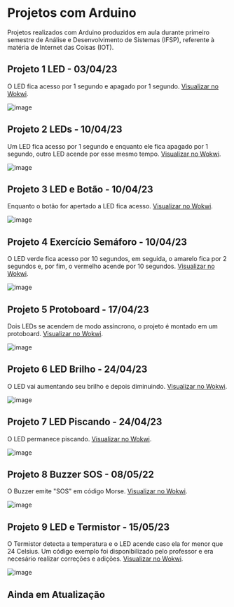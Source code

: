 # Projetos com Arduino
Projetos realizados com Arduino produzidos em aula durante primeiro semestre de Análise e Desenvolvimento de Sistemas (IFSP), referente à matéria de Internet das Coisas (IOT).

## Projeto 1 LED - 03/04/23
O LED fica acesso por 1 segundo e apagado por 1 segundo.
[Visualizar no Wokwi](https://wokwi.com/projects/361030389429046273).

![image](https://github.com/fernandalopesbarbalho/arduino-ifsp-semestre1/assets/137642560/52b1a67c-b817-4c00-8dd1-1c6ce09a9301)

## Projeto 2 LEDs - 10/04/23
Um LED fica acesso por 1 segundo e enquanto ele fica apagado por 1 segundo, outro LED acende por esse mesmo tempo.
[Visualizar no Wokwi](https://wokwi.com/projects/361660849676623873).

![image](https://github.com/fernandalopesbarbalho/arduino-ifsp-semestre1/assets/137642560/abbed5df-b239-4611-bf2b-1170c4a90996)

## Projeto 3 LED e Botão - 10/04/23
Enquanto o botão for apertado a LED fica acesso.
[Visualizar no Wokwi](https://wokwi.com/projects/361664661887054849).

![image](https://github.com/fernandalopesbarbalho/arduino-ifsp-semestre1/assets/137642560/2f605dba-b0b1-4d62-b3fa-7361cd8b1426)

## Projeto 4 Exercício Semáforo - 10/04/23
O LED verde fica acesso por 10 segundos, em seguida, o amarelo fica por 2 segundos e, por fim, o vermelho acende por 10 segundos. [Visualizar no Wokwi](https://wokwi.com/projects/361662748339575809).

![image](https://github.com/fernandalopesbarbalho/arduino-ifsp-semestre1/assets/137642560/93287495-9613-4ae6-a0fa-5588842f5584)

## Projeto 5 Protoboard - 17/04/23
Dois LEDs se acendem de modo assíncrono, o projeto é montado em um protoboard.
[Visualizar no Wokwi](https://wokwi.com/projects/362297676710488065).

![image](https://github.com/fernandalopesbarbalho/arduino-ifsp-semestre1/assets/137642560/a70ca33e-17d1-4e6b-951e-adb920c067ed)

## Projeto 6 LED Brilho - 24/04/23
O LED vai aumentando seu brilho e depois diminuindo.
[Visualizar no Wokwi](https://wokwi.com/projects/362929354498519041).

![image](https://github.com/fernandalopesbarbalho/arduino-ifsp-semestre1/assets/137642560/c667bf8d-9fe7-48f5-be4f-e1d04651e2c1)

## Projeto 7 LED Piscando - 24/04/23
O LED permanece piscando.
[Visualizar no Wokwi](https://wokwi.com/projects/363019112978046977).

![image](https://github.com/fernandalopesbarbalho/arduino-ifsp-semestre1/assets/137642560/72bf2340-b20d-4953-9941-323e6e9154d8)

## Projeto 8 Buzzer SOS - 08/05/22
O Buzzer emite "SOS" em código Morse.
[Visualizar no Wokwi](https://wokwi.com/projects/364199465150727169).

![image](https://github.com/fernandalopesbarbalho/arduino-ifsp-semestre1/assets/137642560/15a1ebe5-c57c-4f35-8a19-673815990a52)

## Projeto 9 LED e Termistor - 15/05/23
O Termistor detecta a temperatura e o LED acende caso ela for menor que 24 Celsius. Um código exemplo foi disponibilizado pelo professor e era necesário realizar correções e adições.
[Visualizar no Wokwi](https://wokwi.com/projects/364833195859081217).

![image](https://github.com/fernandalopesbarbalho/arduino-ifsp-semestre1/assets/137642560/6ef89e61-f345-48ec-846c-41554b39290f)


## Ainda em Atualização

